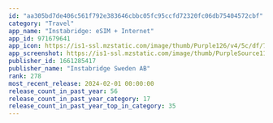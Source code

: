 ```yaml
---
id: "aa305bd7de406c561f792e383646cbbc05fc95ccfd72320fc06db75404572cbf"
category: "Travel"
app_name: "Instabridge: eSIM + Internet"
app_id: 971679641
app_icon: https://is1-ssl.mzstatic.com/image/thumb/Purple126/v4/5c/df/76/5cdf76c5-0e9b-4dd8-8eee-551038f4524a/EsimAppIcon-0-0-1x_U007epad-0-0-0-0-0-0-0-85-220.png/1024x1024bb.png
app_screenshot: https://is1-ssl.mzstatic.com/image/thumb/PurpleSource116/v4/cf/b0/77/cfb077db-5eb4-5b19-0577-bbe0fafe0983/f463be5a-d377-4221-9dda-52ba3bfdd629_1_-_Store_-_iPhone_6.5.png/1284x2778bb.png
publisher_id: 1661285417
publisher_name: "Instabridge Sweden AB"
rank: 278
most_recent_release: 2024-02-01 00:00:00
release_count_in_past_year: 56
release_count_in_past_year_category: 17
release_count_in_past_year_top_in_category: 35
---
```

